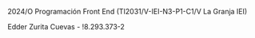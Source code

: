 2024/O Programación Front End (TI2031/V-IEI-N3-P1-C1/V La Granja IEI)

Edder Zurita Cuevas - !8.293.373-2
